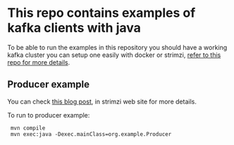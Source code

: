 # This repo contains examples of kafka clients with java

To be able to run the examples in this repository you should have a working kafka cluster
you can setup one easily with docker or strimzi, [refer to this repo for more details](https://github.com/BAHALLA/k8s-helm-terraform).

## Producer example 
You can check [this blog post](https://strimzi.io/blog/2023/10/03/kafka-producer-client-essentials/), in strimzi web site for more details.

To run to producer example:
```shell
 mvn compile
 mvn exec:java -Dexec.mainClass=org.example.Producer
```